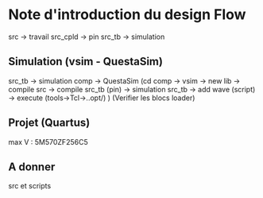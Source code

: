 # Note d'introduction du design Flow

src       ->  travail
src_cpld  ->  pin
src_tb    ->  simulation

## Simulation (vsim - QuestaSim)
src_tb    ->  simulation
comp      -> QuestaSim (cd comp -> vsim -> new lib -> compile src -> compile src_tb (pin) -> simulation src_tb -> add wave (script) -> execute (tools->Tcl->..opt/) )
(Verifier les blocs loader)

## Projet (Quartus)
max V : 5M570ZF256C5

## A donner
src et scripts
